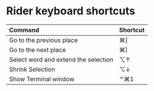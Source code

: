 # Rider keyboard shortcuts

| Command | Shortcut |
| :--- | :--- |
| Go to the previous place | ⌘\[ |
| Go to the next place | ⌘\] |
| Select word and extend the selection | ⌥↑ |
| Shrink Selection | ⌥↓ |
| Show Terminal window | ⌃⌘1 |


